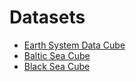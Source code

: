# Datasets

-   [Earth System Data Cube](ESDC.md)
-   [Baltic Sea Cube](baltic-sea.md)
-   [Black Sea Cube](black-sea.md)
